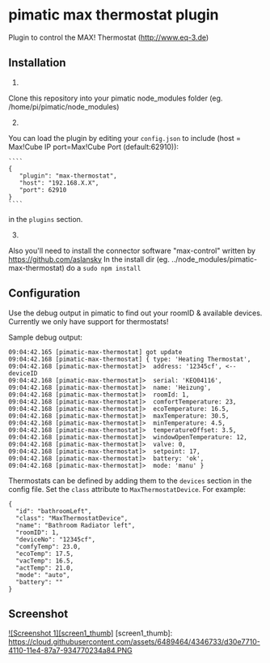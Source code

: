 pimatic max thermostat plugin
=======================
Plugin to control the MAX! Thermostat (http://www.eq-3.de)



Installation
-------------
1. 
Clone this repository into your pimatic node_modules folder (eg. /home/pi/pimatic/node_modules)

2. 
You can load the plugin by editing your `config.json` to include (host = Max!Cube IP port=Max!Cube Port (default:62910)):

    ````
    { 
       "plugin": "max-thermostat",
       "host": "192.168.X.X",
       "port": 62910
    }
    ````

in the `plugins` section.

3.
Also you'll need to install the connector software "max-control" written by https://github.com/aslansky
In the install dir (eg. ../node_modules/pimatic-max-thermostat) do a `sudo npm install`


Configuration
-------------
Use the debug output in pimatic to find out your roomID & available devices. Currently we only have support for thermostats!

Sample debug output:

  ````
  09:04:42.165 [pimatic-max-thermostat] got update
  09:04:42.168 [pimatic-max-thermostat] { type: 'Heating Thermostat',
  09:04:42.168 [pimatic-max-thermostat]>  address: '12345cf', <-- deviceID
  09:04:42.168 [pimatic-max-thermostat]>  serial: 'KEQ04116',
  09:04:42.168 [pimatic-max-thermostat]>  name: 'Heizung',
  09:04:42.168 [pimatic-max-thermostat]>  roomId: 1,
  09:04:42.168 [pimatic-max-thermostat]>  comfortTemperature: 23,
  09:04:42.168 [pimatic-max-thermostat]>  ecoTemperature: 16.5,
  09:04:42.168 [pimatic-max-thermostat]>  maxTemperature: 30.5,
  09:04:42.168 [pimatic-max-thermostat]>  minTemperature: 4.5,
  09:04:42.168 [pimatic-max-thermostat]>  temperatureOffset: 3.5,
  09:04:42.168 [pimatic-max-thermostat]>  windowOpenTemperature: 12,
  09:04:42.168 [pimatic-max-thermostat]>  valve: 0,
  09:04:42.168 [pimatic-max-thermostat]>  setpoint: 17,
  09:04:42.168 [pimatic-max-thermostat]>  battery: 'ok',
  09:04:42.168 [pimatic-max-thermostat]>  mode: 'manu' }
  ````
  
Thermostats can be defined by adding them to the `devices` section in the config file.
Set the `class` attribute to `MaxThermostatDevice`. For example:

    { 
      "id": "bathroomLeft",
      "class": "MaxThermostatDevice", 
      "name": "Bathroom Radiator left",
      "roomID": 1,
      "deviceNo": "12345cf",
      "comfyTemp": 23.0,
      "ecoTemp": 17.5,
      "vacTemp": 16.5,
      "actTemp": 21.0,
      "mode": "auto",
      "battery": ""
    }

Screenshot
-------------
[![Screenshot 1][screen1_thumb]](https://cloud.githubusercontent.com/assets/6489464/4346733/d30e7710-4110-11e4-87a7-934770234a84.PNG) 
[screen1_thumb]: https://cloud.githubusercontent.com/assets/6489464/4346733/d30e7710-4110-11e4-87a7-934770234a84.PNG

